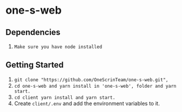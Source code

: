 # one-s-web

## Dependencies

1. `Make sure you have node installed`

## Getting Started

1. `git clone "https://github.com/OneScrinTeam/one-s-web.git",`
2. `cd one-s-web and yarn install in 'one-s-web', folder and yarn start.`
3. `cd client yarn install and yarn start.`
4. Create `client/.env` and add the environment variables to it.
